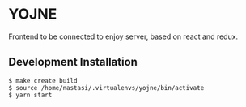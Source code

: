 # YOJNE

Frontend to be connected to enjoy server, based on react and redux.

## Development Installation

```
$ make create build
$ source /home/nastasi/.virtualenvs/yojne/bin/activate
$ yarn start
```

